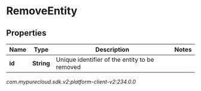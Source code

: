 # RemoveEntity


## Properties

| Name | Type | Description | Notes |
| ------------ | ------------- | ------------- | ------------- |
| **id** | **String** | Unique identifier of the entity to be removed |  |




_com.mypurecloud.sdk.v2:platform-client-v2:234.0.0_

